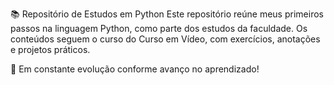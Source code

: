 📚 Repositório de Estudos em Python Este repositório reúne meus primeiros passos na linguagem Python, como parte dos estudos da faculdade. Os conteúdos seguem o curso do Curso em Vídeo, com exercícios, anotações e projetos práticos.

🚀 Em constante evolução conforme avanço no aprendizado!
